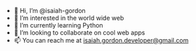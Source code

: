 - 👋 Hi, I’m @isaiah-gordon
- 👀 I’m interested in the world wide web
- 🌱 I’m currently learning Python
- 💞️ I’m looking to collaborate on cool web apps
- 📫 You can reach me at isaiah.gordon.developer@gmail.com

